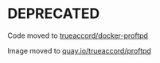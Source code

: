 # DEPRECATED

Code moved to [trueaccord/docker-proftpd](https://github.com/trueaccord/docker-proftpd)

Image moved to [quay.io/trueaccord/proftpd]( quay.io/trueaccord/proftpd)